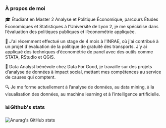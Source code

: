 <!-- Niveau 1 : Petite bio simple et quelques statistiques Github -->

### À propos de moi

🎓 Étudiant en Master 2 Analyse et Politique Économique, parcours Études Économiques et Statistiques à l’Université de Lyon 2, je me spécialise dans l’évaluation des politiques publiques et l’économétrie appliquée.

🌱 J'ai récemment effectué un stage de 4 mois à l'INRAE, où j'ai contribué à un projet d'évaluation de la politique de gratuité des transports. J’y ai appliqué des techniques d’économétrie de panel avec des outils comme STATA, RStudio et QGIS.

🤝 Data Analyst bénévole chez Data For Good, je travaille sur des projets d’analyse de données à impact social, mettant mes compétences au service de causes qui comptent.

🔍 Je me forme actuellement à l’analyse de données, au data mining, à la visualisation des données, au machine learning et à l’intelligence artificielle.



### 📊Github's stats
<!-- Statistiques Github https://github.com/anuraghazra/github-readme-stats -->
![Anurag's GitHub stats](https://github-readme-stats.vercel.app/api?username=filteredsouul&show_icons=true&theme=algolia)
